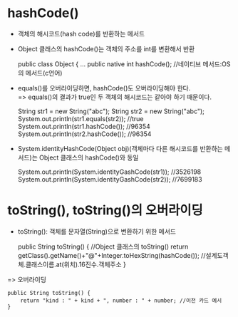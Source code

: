 hashCode()
===================

* 객체의 해시코드(hash code)를 반환하는 메서드
* Object 클래스의 hashCode()는 객체의 주소를 int를 변환해서 반환


    public class Object {
        ...
        public native int hashCode(); //네이티브 메서드:OS의 메서드(c언어)

* equals()를 오버라이딩하면, hashCode()도 오버라이딩해야 한다.  
=> equals()의 결과가 true인 두 객체의 해시코드는 같아야 하기 때문이다.


    String str1 = new String("abc");
    String str2 = new String("abc");
    System.out.println(str1.equals(str2)); //true
    System.out.println(str1.hashCode()); //96354
    System.out.println(str2.hashCode()); //96354

* System.identityHashCode(Object obj)(객체마다 다른 해시코드를 반환하는 메서드)는 Object 클래스의 hashCode()와 동일


    System.out.println(System.identityGashCode(str1)); //3526198
    System.out.println(System.identityGashCode(str2)); //7699183


toString(), toString()의 오버라이딩
===============

* toString(): 객체를 문자열(String)으로 변환하기 위한 메서드


    public String toString() { //Object 클래스의 toString()
        return getClass().getName()+"@"+Integer.toHexString(hashCode());
                //설계도객체.클래스이름.at(위치).16진수.객체주소
    }

=> 오버라이딩


    public String toString() {
        return "kind : " + kind + ", number : " + number; //이전 카드 예시
    }
